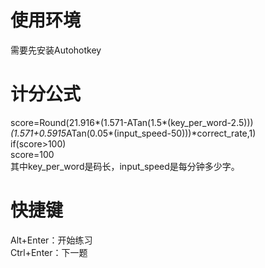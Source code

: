 # 使用环境
需要先安装Autohotkey
# 计分公式
score=Round(21.916*(1.571-ATan(1.5*(key_per_word-2.5)))*(1.571+0.5915*ATan(0.05*(input_speed-50)))*correct_rate,1)  
if(score>100)  
  score=100  
其中key_per_word是码长，input_speed是每分钟多少字。
# 快捷键
Alt+Enter：开始练习  
Ctrl+Enter：下一题
